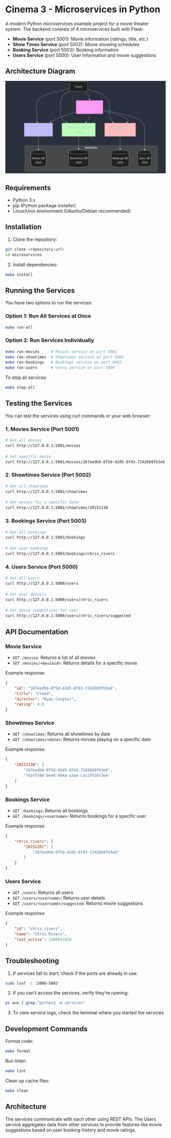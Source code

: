 # Cinema 3 - Microservices in Python

A modern Python microservices example project for a movie theater system. The backend consists of 4 microservices built with Flask:

* **Movie Service** (port 5001): Movie information (ratings, title, etc.)
* **Show Times Service** (port 5002): Movie showing schedules
* **Booking Service** (port 5003): Booking information
* **Users Service** (port 5000): User information and movie suggestions

## Architecture Diagram
![Architecture Diagram](diagram.png)

## Requirements

* Python 3.x
* pip (Python package installer)
* Linux/Unix environment (Ubuntu/Debian recommended)

## Installation

1. Clone the repository:
```bash
git clone <repository-url>
cd microservices
```

2. Install dependencies:
```bash
make install
```

## Running the Services

You have two options to run the services:

### Option 1: Run All Services at Once
```bash
make run-all
```

### Option 2: Run Services Individually
```bash
make run-movies     # Movies service on port 5001
make run-showtimes  # Showtimes service on port 5002
make run-bookings   # Bookings service on port 5003
make run-users      # Users service on port 5000
```

To stop all services:
```bash
make stop-all
```

## Testing the Services

You can test the services using curl commands or your web browser:

### 1. Movies Service (Port 5001)
```bash
# Get all movies
curl http://127.0.0.1:5001/movies

# Get specific movie
curl http://127.0.0.1:5001/movies/267eedb8-0f5d-42d5-8f43-72426b9fb3e6
```

### 2. Showtimes Service (Port 5002)
```bash
# Get all showtimes
curl http://127.0.0.1:5002/showtimes

# Get movies for a specific date
curl http://127.0.0.1:5002/showtimes/20151130
```

### 3. Bookings Service (Port 5003)
```bash
# Get all bookings
curl http://127.0.0.1:5003/bookings

# Get user bookings
curl http://127.0.0.1:5003/bookings/chris_rivers
```

### 4. Users Service (Port 5000)
```bash
# Get all users
curl http://127.0.0.1:5000/users

# Get user details
curl http://127.0.0.1:5000/users/chris_rivers

# Get movie suggestions for user
curl http://127.0.0.1:5000/users/chris_rivers/suggested
```

## API Documentation

### Movie Service
- `GET /movies`: Returns a list of all movies
- `GET /movies/<movieid>`: Returns details for a specific movie

Example response:
```json
{
    "id": "267eedb8-0f5d-42d5-8f43-72426b9fb3e6",
    "title": "Creed",
    "director": "Ryan Coogler",
    "rating": 8.8
}
```

### Showtimes Service
- `GET /showtimes`: Returns all showtimes by date
- `GET /showtimes/<date>`: Returns movies playing on a specific date

Example response:
```json
{
    "20151130": [
        "267eedb8-0f5d-42d5-8f43-72426b9fb3e6",
        "7daf7208-be4d-4944-a3ae-c1c2f516f3e6"
    ]
}
```

### Bookings Service
- `GET /bookings`: Returns all bookings
- `GET /bookings/<username>`: Returns bookings for a specific user

Example response:
```json
{
    "chris_rivers": {
        "20151201": [
            "267eedb8-0f5d-42d5-8f43-72426b9fb3e6"
        ]
    }
}
```

### Users Service
- `GET /users`: Returns all users
- `GET /users/<username>`: Returns user details
- `GET /users/<username>/suggested`: Returns movie suggestions

Example response:
```json
{
    "id": "chris_rivers",
    "name": "Chris Rivers",
    "last_active": 1360031010
}
```

## Troubleshooting

1. If services fail to start, check if the ports are already in use:
```bash
sudo lsof -i :5000-5003
```

2. If you can't access the services, verify they're running:
```bash
ps aux | grep "python3 -m services"
```

3. To view service logs, check the terminal where you started the services

## Development Commands

Format code:
```bash
make format
```

Run linter:
```bash
make lint
```

Clean up cache files:
```bash
make clean
```

## Architecture

The services communicate with each other using REST APIs. The Users service aggregates data from other services to provide features like movie suggestions based on user booking history and movie ratings.
